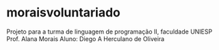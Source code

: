 # moraisvoluntariado
Projeto para a turma de linguagem de programação II, faculdade UNIESP
Prof. Alana Morais
Aluno: Diego A Herculano de Oliveira

